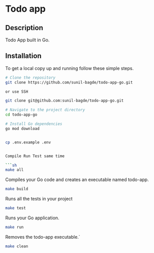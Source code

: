 # Todo app

## Description

Todo App built in Go.

## Installation

To get a local copy up and running follow these simple steps.

````bash
# Clone the repository
git clone https://github.com/sunil-bagde/todo-app-go.git

or use SSH

git clone git@github.com:sunil-bagde/todo-app-go.git

# Navigate to the project directory
cd todo-app-go

# Install Go dependencies
go mod download


cp .env.example .env


Compile Run Test same time

```sh
make all
````

Compiles your Go code and creates an executable named todo-app.

```sh
make build
```

Runs all the tests in your project

```sh
make test
```

Runs your Go application.

```sh
make run
```

Removes the todo-app executable.`

```sh
make clean
```
